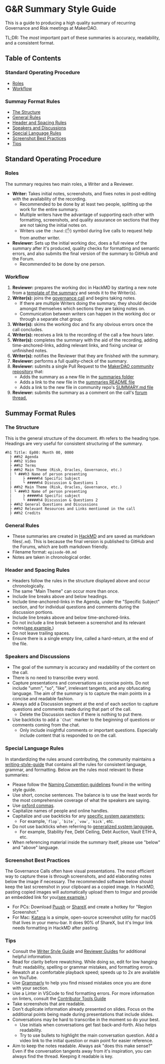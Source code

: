 # G&R Summary Style Guide

This is a guide to producing a high quality summary of recurring Governance and Risk meetings at MakerDAO.

TL;DR: The *most* important part of these summaries is accuracy, readability, and a consistent format.

## Table of Contents

### Standard Operating Procedure

- [Roles](#roles)
- [Workflow](#workflow)

### Summay Format Rules

- [The Structure](#the-structure)
- [General Rules](#header-rules)
- [Header and Spacing Rules](#header-and-spacing-rules)
- [Speakers and Discussions](#speakers-and-discussions)
- [Special Language Rules](#special-language-rules)
- [Screenshot Best Practices](#screenshot-best-practices)
- [Tips](#general-tips)

## Standard Operating Procedure

### Roles

The summary requires two main roles, a Writer and a Reviewer.

- **Writer:** Takes initial notes, screenshots, and fixes notes in post-editing with the availability of the recording.
  - Recommended to be done by at least two people, splitting up the work for the entire summary.
  - Multiple writers have the advantage of supporting each other with formatting, screenshots, and quality assurance on sections that they are not taking the initial notes on.
  - Writers use the `:hand:`(:hand:) symbol during live calls to request help from another writer.
- **Reviewer:** Sets up the initial working doc, does a full review of the summary after it's produced, quality checks for formatting and semantic errors, and also submits the final version of the summary to GitHub and the Forum.
  - Recommended to be done by one person.

### Workflow

1. **Reviewer:** prepares the working doc in HackMD by starting a new note from a [template of the summary](./gnr-summary-template.md) and sends it to the Writer(s).
1. **Writer(s):** joins the [governance call](https://calendar.google.com/calendar/embed?src=makerdao.com_3efhm2ghipksegl009ktniomdk@group.calendar.google.com&ctz=America/Los_Angeles) and begins taking notes.
    - If there are multiple Writers doing the summary, they should decide amongst themselves which sections they are taking notes on.
    - Communication between writers can happen in the working doc or through a separate chat group.
1. **Writer(s):** skims the working doc and fix any obvious errors once the call concludes.
1. **Writer(s):** receives a link to the recording of the call a few hours later.
1. **Writer(s):** completes the summary with the aid of the recording, adding time-anchored-links, adding relevant links, and fixing unclear or unfinished notes.
1. **Writer(s):** notifies the Reviewer that they are finished with the summary.
1. **Reviewer:** performs a full quality-check of the summary.
1. **Reviewer:** submits a single Pull Request to the [MakerDAO community repository](https://github.com/makerdao/community) that:
    -  Adds the summary as a new file in the [summaries folder](https://github.com/makerdao/community/tree/master/governance/governance-and-risk-meetings/summaries)
    -  Adds a link to the new file in the [summaries README file](https://github.com/makerdao/community/blob/master/governance/governance-and-risk-meetings/summaries/README.md)
    -  Adds a link to the new file in community repo's [SUMMARY.md file](https://github.com/makerdao/community/blob/master/SUMMARY.md)
1.  **Reviewer:** submits the summary as a comment on the call's [forum thread.](https://forum.makerdao.com/c/governance/gnr)

## Summay Format Rules

### The Structure

This is the general structure of the document. #h refers to the heading type. Headings are very useful for consistent structuring of the summary.

```
#h1 Title: Ep00: Month 00, 0000
  ├ ##h2 Agenda
  ├ ##h2 Video
  ├ ##h2 Terms
  ├ ##h2 Main Theme (Risk, Oracles, Governance, etc.)
  | └ ###h3 Name of person presenting
  |     ├ #####h4 Specific Subject
  |     └ #####h4 Discussion & Questions 1
  ├ ##h2 Main Theme (Risk, Oracles, Governance, etc.)
  | └ ###h3 Name of person presenting
  |     ├ #####h4 Specific subject
  |     └ #####h4 Discussion & Questions 2
  ├ ##h2 General Questions and Discussions
  ├ ##h2 Relevant Resources and Links mentioned in the call
  ├ ##h2 Credits

```

### General Rules

- These summaries are created in [HackMD](https://hackmd.io/) and are saved as markdown files(`.md`). This is because the final version is published to GitHub and the Forums, which are both markdown friendly.
- Filename format: `episode-00.md`
- Notes are taken in chronological order.

### Header and Spacing Rules

- Headers follow the rules in the structure displayed above and occur chronologically.
- The same "Main Theme" can occur more than once.
- Include line breaks above and below headings.
- Include time-anchored-links in the Agenda, under the "Specific Subject" section, and for individual questions and comments during the discussion portions.
- Include line breaks above and below time-anchored-links.
- Do not include a line break between a screenshot and its relevant notes([see example.](https://i.imgur.com/kzV3jcY.png))
- Do not leave trailing spaces.
- Ensure there is a single empty line, called a hard-return, at the end of the file.

### Speakers and Discussions

- The goal of the summary is accuracy and readability of the content on the call.
- There is no need to transcribe every word.
- Capture presentations and conversations as concise points. Do not include "umm", "so", "like", irrelevant tangents, and any obfuscating language. The aim of the summary is to capture the main points in a concise and readable fashion.
- Always add a Discussion segment at the end of each section to capture questions and comments made during that part of the call.
    - Delete the Discussion section if there is nothing to put there.
- Use backticks to add a `` `Chat` `` marker to the beginning of questions or comments coming from the chat.
    - Only include insightful comments or important questions. Especially include content that is responded to on the call.

### Special Language Rules

In standardizing the rules around contributing, the community maintains a [writing-style-guide](https://community-development.makerdao.com/contributing/style-guide) that contains all the rules for consistent language, grammar, and formatting. Below are the rules most relevant to these summaries:

- Please follow the [Naming Convention guidelines](./contributing/style-guide#naming-conventions) found in the writing style guide.
- Use short, concise sentences. The balance is to use the least words for the most comprehensive coverage of what the speakers are saying.
- Use [oxford commas](https://en.wikipedia.org/wiki/Serial_comma).
- Capitalize names of people and online handles.
- Capitalize and use backticks for any [specific system parameters:](https://docs.makerdao.com/other-documentation/system-glossary)
    - For example,`` `flop` ``, `` `bite` ``, `` `vow` ``, `` `kick` ``, etc.
- Do not use backticks when referring to [generalized system language.](https://community-development.makerdao.com/makerdao-mcd-faqs/faqs/glossary)
    - For example, Stability Fee, Debt Ceiling, Debt Auction, Vault ETH-A, etc.
- When referencing material inside the summary itself, please use "below" and "above" language.

### Screenshot Best Practices

The Governance Calls often have visual presentations. The most efficient way to capture these is through screenshots, and add elaborating notes below the image if necessary. The recommended software below should keep the last screenshot in your clipboard as a copied image. In HackMD, pasting copied images will automatically upload them to Imgur and provide an embedded link for you([see example.](![](https://i.imgur.com/nNBR9UT.png)))

- For PCs: Download [Puush](https://puush.me/) or [ShareX](https://getsharex.com/) and create a hotkey for "Region Screenshot."
- For Mac: [Katana](https://github.com/bluegill/katana) is a simple, open-source screenshot utility for macOS that lives in your menu-bar. It does 90% of ShareX, but it's Imgur link needs formatting in HackMD after pasting.

### Tips

- Consult the [Writer Style Guide](./contributing/style-guide.md) and [Reviewer Guides](./contributing/reviewer-guide.md) for additional helpful information.
- Read for clarity before rewatching. While doing so, edit for low hanging fruit: readability, spelling or grammar mistakes, and formatting errors.
- Rewatch at a comfortable playback speed; speeds up to 2x are available on YouTube.
- Use [Grammarly](https://app.grammarly.com/) to help you find missed mistakes once you are done with your section.
- Use a Linter in VSCode to find formatting errors. For more information on linters, consult the [Contributor Tools Guide](./contributing/contributor-tools/#VSCode)
- Take screenshots that are readable.
- Don't duplicate information already presented on slides. Focus on the additional points being made during presentations that include slides.
- Conversations may be hard to transcribe in the moment so do your best.
    - Use initials when conversations get fast back-and-forth. Also helps readability.
    - Try to use bullets to highlight the main conversation question. Add a video link to the initial question or main point for easier reference.
- Aim to keep the notes readable. Always ask "does this make sense?" Even if the conversation tangents away from it's inspiration, you can always find the thread. Keeping it readable is key.
